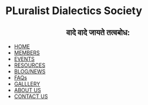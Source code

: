 <!DOCTYPE HTML>
<head>
<link rel="stylesheet"  type="text/css" href="main.css" />
<title>
Home| Pluralist Dialectics Society
</title>
<head>
<body>
<h1 class="family1"> PLuralist Dialectics Society </h1>
<h2 style="text-align:center"> वादे वादे जायते तत्वबोध: </h2>
<nav>
<ul class="menu">
<li>
<a href="#"> HOME </a>
</li>
<li>
<a href="#"> MEMBERS </a>
</li>
<li>
<a href="#"> EVENTS </a>
</li>
<li>
<a href="#"> RESOURCES </a>
</li>
<li>
<a href="#"> BLOG/NEWS </a>
</li>
<li>
<a href="#"> FAQs </a>
</li>
<li>
<a href="#"> GALLLERY </a>
</li>
<li>
<a href="#"> ABOUT US </a>
</li>
<li>
<a href="#"> CONTACT US </a>
</li>
</ul>
</nav>

</body>

</html>
